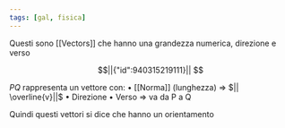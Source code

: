 ```yaml
---
tags: [gal, fisica]
---
```

Questi sono [[Vectors]] che hanno una grandezza numerica, direzione e verso
```math
||{"id":940315219111}||


```
$PQ$ rappresenta un vettore con:
	• [[Norma]] (lunghezza) => $|| \overline{v}||$
	• Direzione
	• Verso => va da P a Q

Quindi questi vettori si dice che hanno un orientamento